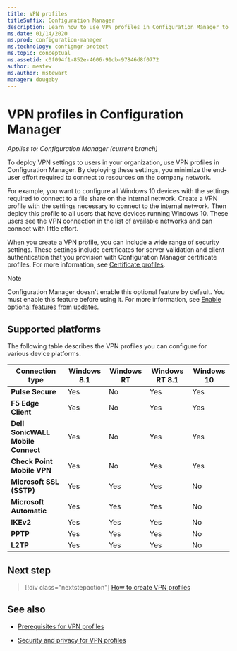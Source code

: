 ```yaml
---
title: VPN profiles
titleSuffix: Configuration Manager
description: Learn how to use VPN profiles in Configuration Manager to deploy VPN settings to users in your organization.
ms.date: 01/14/2020
ms.prod: configuration-manager
ms.technology: configmgr-protect
ms.topic: conceptual
ms.assetid: c0f094f1-852e-4606-91db-97846d8f0772
author: mestew
ms.author: mstewart
manager: dougeby
---
```


# VPN profiles in Configuration Manager

*Applies to: Configuration Manager (current branch)*

<!--1283610-->
To deploy VPN settings to users in your organization, use VPN profiles in Configuration Manager. By deploying these settings, you minimize the end-user effort required to connect to resources on the company network.  

For example, you want to configure all Windows 10 devices with the settings required to connect to a file share on the internal network. Create a VPN profile with the settings necessary to connect to the internal network. Then deploy this profile to all users that have devices running Windows 10. These users see the VPN connection in the list of available networks and can connect with little effort.

When you create a VPN profile, you can include a wide range of security settings. These settings include certificates for server validation and client authentication that you provision with Configuration Manager certificate profiles. For more information, see [Certificate profiles](/configmgr/protect/deploy-use/introduction-to-certificate-profiles).

> [!Note]
> Configuration Manager doesn't enable this optional feature by default. You must enable this feature before using it. For more information, see [Enable optional features from updates](/sccm/core/servers/manage/install-in-console-updates#bkmk_options).<!--505213-->  

## Supported platforms

The following table describes the VPN profiles you can configure for various device platforms.

|Connection type|Windows 8.1|Windows RT|Windows RT 8.1|Windows 10|
|---------------|-----------|----------|--------------|----------|
|**Pulse Secure**|Yes|No|Yes|Yes|
|**F5 Edge Client**|Yes|No|Yes|Yes|
|**Dell SonicWALL Mobile Connect**|Yes|No|Yes|Yes|
|**Check Point Mobile VPN**|Yes|No|Yes|Yes|
|**Microsoft SSL (SSTP)**|Yes|Yes|Yes|No|
|**Microsoft Automatic**|Yes|Yes|Yes|No|
|**IKEv2**|Yes|Yes|Yes|No|
|**PPTP**|Yes|Yes|Yes|No|
|**L2TP**|Yes|Yes|Yes|No|

## Next step

> [!div class="nextstepaction"]
> [How to create VPN profiles](/configmgr/protect/deploy-use/create-vpn-profiles)

## See also

- [Prerequisites for VPN profiles](/configmgr/protect/plan-design/prerequisites-for-wifi-vpn-profiles)

- [Security and privacy for VPN profiles](/configmgr/protect/plan-design/security-and-privacy-for-wifi-vpn-profiles)
